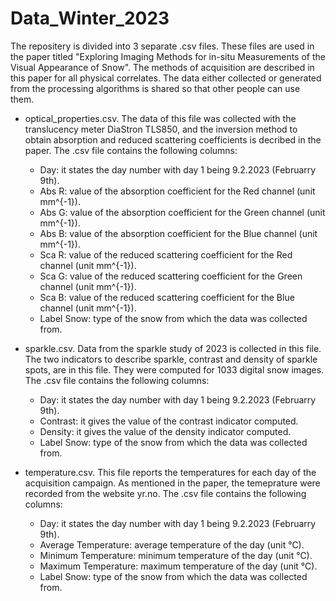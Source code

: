 # Data_Winter_2023
The repositery is divided into 3 separate .csv files. These files are used in the paper titled "Exploring Imaging Methods for in-situ Measurements of the Visual Appearance of Snow". The methods of acquisition are described in this paper for all physical correlates. The data either collected or generated from the processing algorithms is shared so that other people can use them.

- optical_properties.csv.
The data of this file was collected with the translucency meter DiaStron TLS850, and the inversion method to obtain absorption and reduced scattering coefficients is decribed in the paper. The .csv file contains the following columns:
  - Day: it states the day number with day 1 being 9.2.2023 (Februarry 9th).
  - Abs R: value of the absorption coefficient for the Red channel (unit mm^{-1}).
  - Abs G: value of the absorption coefficient for the Green channel (unit mm^{-1}).
  - Abs B: value of the absorption coefficient for the Blue channel (unit mm^{-1}).
  - Sca R: value of the reduced scattering coefficient for the Red channel (unit mm^{-1}).
  - Sca G: value of the reduced scattering coefficient for the Green channel (unit mm^{-1}).
  - Sca B: value of the reduced scattering coefficient for the Blue channel (unit mm^{-1}).
  - Label Snow: type of the snow from which the data was collected from.

- sparkle.csv.
Data from the sparkle study of 2023 is collected in this file. The two indicators to describe sparkle, contrast and density of sparkle spots, are in this file. They were computed for 1033 digital snow images. The .csv file contains the following columns:
  - Day: it states the day number with day 1 being 9.2.2023 (Februarry 9th).
  - Contrast: it gives the value of the contrast indicator computed.
  - Density: it gives the value of the density indicator computed.
  - Label Snow: type of the snow from which the data was collected from.
 
- temperature.csv.
This file reports the temperatures for each day of the acquisition campaign. As mentioned in the paper, the temeprature were recorded from the website yr.no. The .csv file contains the following columns:
  - Day: it states the day number with day 1 being 9.2.2023 (Februarry 9th).
  - Average Temperature: average temperature of the day (unit °C).
  - Minimum Temperature: minimum temperature of the day (unit °C).
  - Maximum Temperature: maximum temperature of the day (unit °C).
  - Label Snow: type of the snow from which the data was collected from.
